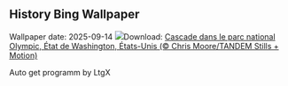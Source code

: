 ## History Bing Wallpaper
Wallpaper date: 2025-09-14
![](https://www.bing.com/th?id=OHR.HohWaterfall_FR-FR5951351854_UHD.jpg&w=1000)Download: [Cascade dans le parc national Olympic, État de Washington, États-Unis (© Chris Moore/TANDEM Stills + Motion)](https://www.bing.com/th?id=OHR.HohWaterfall_FR-FR5951351854_UHD.jpg)

Auto get programm by LtgX
